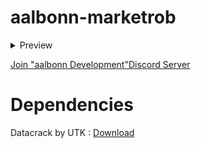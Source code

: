 # aalbonn-marketrob

<details>
<summary>Preview</summary>
   <a href="https://www.youtube.com/watch?v=-53uNdYNbtIE">Preview</a>
</details>

<a href="https://discord.gg/M6Wd6bHhXE">Join "aalbonn Development"Discord Server</a>

# Dependencies
 
 Datacrack by UTK : <a href="https://github.com/utkuali/datacrack">Download</a>
